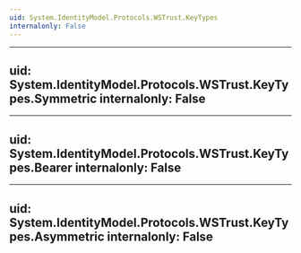 ```yaml
---
uid: System.IdentityModel.Protocols.WSTrust.KeyTypes
internalonly: False
---
```


---
uid: System.IdentityModel.Protocols.WSTrust.KeyTypes.Symmetric
internalonly: False
---

---
uid: System.IdentityModel.Protocols.WSTrust.KeyTypes.Bearer
internalonly: False
---

---
uid: System.IdentityModel.Protocols.WSTrust.KeyTypes.Asymmetric
internalonly: False
---
